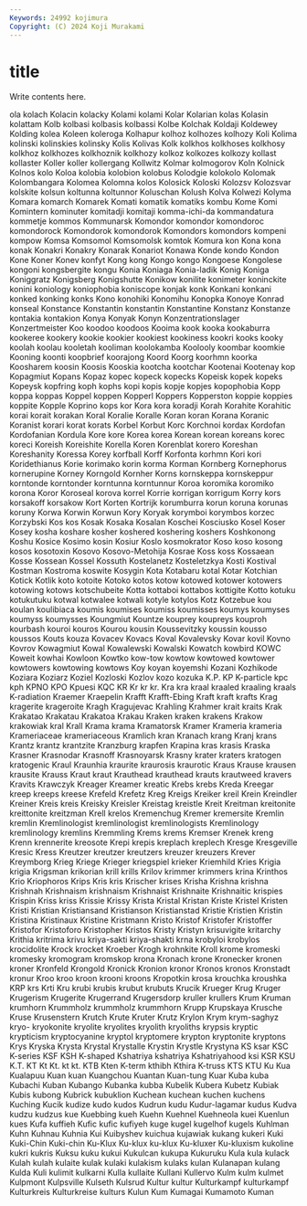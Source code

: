 ```yaml
---
Keywords: 24992 kojimura
Copyright: (C) 2024 Koji Murakami
---
```


# title

Write contents here.



ola kolach Kolacin kolacky Kolami
kolami Kolar Kolarian kolas Kolasin kolattam Kolb kolbasi kolbasis kolbassi
Kolbe Kolchak Koldaji Koldewey Kolding kolea Koleen koleroga Kolhapur kolhoz
kolhozes kolhozy Koli Kolima kolinski kolinskies kolinsky Kolis Kolivas Kolk
kolkhos kolkhoses kolkhosy kolkhoz kolkhozes kolkhoznik kolkhozy kolkoz kolkozes kolkozy
kollast kollaster Koller koller kollergang Kollwitz Kolmar kolmogorov Koln Kolnick
Kolnos kolo Koloa kolobia kolobion kolobus Kolodgie kolokolo Kolomak Kolombangara
Kolomea Kolomna kolos Kolosick Koloski Kolozsv Kolozsvar kolskite kolsun koltunna
koltunnor Koluschan Kolush Kolva Kolwezi Kolyma Komara komarch Komarek Komati
komatik komatiks kombu Kome Komi Komintern kominuter komitadji komitaji komma-ichi-da
kommandatura kommetje kommos Kommunarsk Komondor komondor komondoroc komondorock Komondorok komondorok
Komondors komondors kompeni kompow Komsa Komsomol Komsomolsk komtok Komura kon
Kona kona konak Konakri Konakry Konarak Konariot Konawa Konde kondo
Kondon Kone Koner Konev konfyt Kong kong Kongo kongo Kongoese
Kongolese kongoni kongsbergite kongu Konia Koniaga Konia-ladik Konig Koniga Koniggratz
Konigsberg Konigshutte Konikow konilite konimeter koninckite konini koniology koniophobia koniscope
konjak konk Konkani konkani konked konking konks Kono konohiki Konomihu
Konopka Konoye Konrad konseal Konstance Konstantin konstantin Konstantine Konstanz Konstanze
kontakia kontakion Konya Konyak Konyn Konzentrationslager Konzertmeister Koo koodoo koodoos
Kooima kook kooka kookaburra kookeree kookery kookie kookier kookiest kookiness
kookri kooks kooky koolah koolau kooletah kooliman koolokamba Koolooly koombar
koomkie Kooning koonti koopbrief koorajong Koord Koorg koorhmn koorka Koosharem
koosin Koosis Kooskia kootcha kootchar Kootenai Kootenay kop Kopagmiut Kopans
Kopaz kopec kopeck kopecks Kopeisk kopek kopeks Kopeysk kopfring koph
kophs kopi kopis kopje kopjes kopophobia Kopp koppa koppas Koppel
koppen Kopperl Koppers Kopperston koppie koppies koppite Kopple Koprino kops
kor Kora kora koradji Korah Korahite Korahitic korai korait korakan
Koral Koralie Koralle Koran koran Korana Koranic Koranist korari korat
korats Korbel Korbut Korc Korchnoi kordax Kordofan Kordofanian Kordula Kore
kore Korea korea Korean korean koreans korec koreci Koreish Koreishite
Korella Koren Korenblat korero Koreshan Koreshanity Koressa Korey korfball Korff
Korfonta korhmn Kori kori Koridethianus Korie korimako korin korma Korman
Kornberg Kornephorus kornerupine Korney Korngold Kornher Korns kornskeppa kornskeppur korntonde
korntonder korntunna korntunnur Koroa koromika koromiko korona Koror Koroseal korova
korrel Korrie korrigan korrigum Korry kors korsakoff korsakow Kort Korten
Kortrijk korumburra korun koruna korunas koruny Korwa Korwin Korwun Kory
Koryak korymboi korymbos korzec Korzybski Kos kos Kosak Kosaka Kosalan
Koschei Kosciusko Kosel Koser Kosey kosha koshare kosher koshered koshering
koshers Koshkonong Koshu Kosice Kosimo kosin Kosiur Koslo kosmokrator Koso
koso kosong kosos kosotoxin Kosovo Kosovo-Metohija Kosrae Koss koss Kossaean
Kosse Kossean Kossel Kossuth Kostelanetz Kosteletzkya Kosti Kostival Kostman Kostroma
koswite Kosygin Kota Kotabaru kotal Kotar Kotchian Kotick Kotlik koto
kotoite Kotoko kotos kotow kotowed kotower kotowers kotowing kotows kotschubeite
Kotta kottaboi kottabos kottigite Kotto kotuku kotukutuku kotwal kotwalee kotwali
kotyle kotylos Kotz Kotzebue kou koulan koulibiaca koumis koumises koumiss
koumisses koumys koumyses koumyss koumysses Koungmiut Kountze kouprey koupreys kouproh
kourbash kouroi kouros Kourou kousin Koussevitzky koussin kousso koussos Kouts
kouza Kovacev Kovacs Koval Kovalevsky Kovar kovil Kovno Kovrov Kowagmiut
Kowal Kowalewski Kowalski Kowatch kowbird KOWC Koweit kowhai Kowloon Kowtko
kow-tow kowtow kowtowed kowtower kowtowers kowtowing kowtows Koy koyan koyemshi
Kozani Kozhikode Koziara Koziarz Koziel Kozloski Kozlov kozo kozuka K.P.
KP K-particle kpc kph KPNO KPO Kpuesi KQC KR Kr
kr kr. Kra kra kraal kraaled kraaling kraals K-radiation Kraemer
Kraepelin Krafft Krafft-Ebing Kraft kraft krafts Krag kragerite krageroite Kragh
Kragujevac Krahling Krahmer krait kraits Krak Krakatao Krakatau Krakatoa Krakau
Kraken kraken krakens Krakow krakowiak kral Krall Krama krama Kramatorsk
Kramer Krameria krameria Krameriaceae krameriaceous Kramlich kran Kranach krang Kranj
krans Krantz krantz krantzite Kranzburg krapfen Krapina kras krasis Kraska
Krasner Krasnodar Krasnoff Krasnoyarsk Krasny krater kraters kratogen kratogenic Kraul
Kraunhia kraurite kraurosis kraurotic Kraus Krause krausen krausite Krauss Kraut
kraut Krauthead krauthead krauts krautweed kravers Kravits Krawczyk Kreager Kreamer
kreatic Krebs krebs Kreda Kreegar kreep kreeps kreese Krefeld Krefetz
Kreg Kreigs Kreiker kreil Krein Kreindler Kreiner Kreis kreis Kreisky
Kreisler Kreistag kreistle Kreit Kreitman kreitonite kreittonite kreitzman Krell krelos
Kremenchug Kremer kremersite Kremlin kremlin Kremlinologist kremlinologist kremlinologists Kremlinology kremlinology
kremlins Kremmling Krems krems Kremser Krenek kreng Krenn krennerite kreosote
Krepi krepis kreplach kreplech Kresge Kresgeville Kresic Kress Kreutzer kreutzer
kreutzers kreuzer kreuzers Krever Kreymborg Krieg Kriege Krieger kriegspiel krieker
Kriemhild Kries Krigia krigia Krigsman krikorian krill krills Krilov krimmer
krimmers krina Krinthos Krio Kriophoros Krips Kris kris Krischer krises
Krisha Krishna krishna Krishnah Krishnaism krishnaism Krishnaist Krishnaite Krishnaitic krispies
Krispin Kriss kriss Krissie Krissy Krista Kristal Kristan Kriste Kristel
Kristen Kristi Kristian Kristiansand Kristianson Kristianstad Kristie Kristien Kristin Kristina
Kristinaux Kristine Kristmann Kristo Kristof Kristofer Kristoffer Kristofor Kristoforo Kristopher
Kristos Kristy Kristyn krisuvigite kritarchy Krithia kritrima krivu kriya-sakti kriya-shakti
krna krobyloi krobylos krocidolite Krock krocket Kroeber Krogh krohnkite Kroll
krome kromeski kromesky kromogram kromskop krona Kronach krone Kronecker kronen
kroner Kronfeld Krongold Kronick Kronion kronor Kronos kronos Kronstadt kronur
Kroo kroo kroon krooni kroons Kropotkin krosa krouchka kroushka KRP
krs Krti Kru krubi krubis krubut krubuts Krucik Krueger Krug
Kruger Krugerism Krugerite Krugerrand Krugersdorp kruller krullers Krum Kruman krumhorn
Krummholz krummholz krummhorn Krupp Krupskaya Krusche Kruse Krusenstern Krutch Krute
Kruter Krutz Krylon Krym krym-saghyz kryo- kryokonite kryolite kryolites kryolith
kryoliths krypsis kryptic krypticism kryptocyanine kryptol kryptomere krypton kryptonite kryptons
Krys Kryska Krysta Krystal Krystalle Krystin Krystle Krystyna KS ksar
KSC K-series KSF KSH K-shaped Kshatriya kshatriya Kshatriyahood ksi KSR
KSU K.T. KT Kt Kt. kt kt. KTB Kten K-term
kthibh Kthira K-truss KTS KTU Ku Kua Kualapuu Kuan kuan
Kuangchou Kuantan Kuan-tung Kuar Kuba kuba Kubachi Kuban Kubango Kubanka
kubba Kubelik Kubera Kubetz Kubiak Kubis kubong Kubrick kubuklion Kuchean
kuchean kuchen kuchens Kuching Kucik kudize kudo kudos Kudrun kudu
Kudur-lagamar kudus Kudva kudzu kudzus kue Kuebbing kueh Kuehn Kuehnel
Kuehneola kuei Kuenlun kues Kufa kuffieh Kufic kufic kufiyeh kuge
kugel kugelhof kugels Kuhlman Kuhn Kuhnau Kuhnia Kui Kuibyshev kuichua
kujawiak kukang kukeri Kuki Kuki-Chin Kuki-chin Ku-Klux Ku-klux ku-klux Ku-kluxer
Ku-kluxism kukoline kukri kukris Kuksu kuku kukui Kukulcan kukupa Kukuruku
Kula kula kulack Kulah kulah kulaite kulak kulaki kulakism kulaks
kulan Kulanapan kulang Kulda Kuli kulimit kulkarni Kulla kullaite Kullani
Kullervo Kulm kulm kulmet Kulpmont Kulpsville Kulseth Kulsrud Kultur kultur
Kulturkampf kulturkampf Kulturkreis Kulturkreise kulturs Kulun Kum Kumagai Kumamoto Kuman

